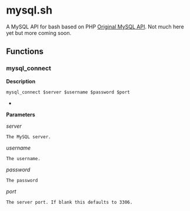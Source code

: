 mysql.sh
========

A MySQL API for bash based on PHP
[Original MySQL API](http://php.net/manual/en/book.mysql.php). Not
much here yet but more coming soon.

Functions
---------

### mysql_connect

**Description**

    mysql_connect $server $username $password $port

-

**Parameters**

*server*

    The MySQL server.

*username*

    The username.

*password*

    The password

*port*

    The server port. If blank this defaults to 3306.
